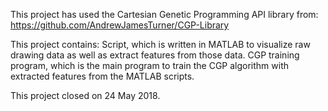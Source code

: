This project has used the Cartesian Genetic Programming API library from:
https://github.com/AndrewJamesTurner/CGP-Library

This project contains: 
Script, which is written in MATLAB to visualize raw drawing data as well as extract features from those data.
CGP training program, which is the main program to train the CGP algorithm with extracted features from the MATLAB scripts.

This project closed on 24 May 2018.

